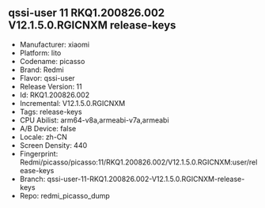 ## qssi-user 11 RKQ1.200826.002 V12.1.5.0.RGICNXM release-keys
- Manufacturer: xiaomi
- Platform: lito
- Codename: picasso
- Brand: Redmi
- Flavor: qssi-user
- Release Version: 11
- Id: RKQ1.200826.002
- Incremental: V12.1.5.0.RGICNXM
- Tags: release-keys
- CPU Abilist: arm64-v8a,armeabi-v7a,armeabi
- A/B Device: false
- Locale: zh-CN
- Screen Density: 440
- Fingerprint: Redmi/picasso/picasso:11/RKQ1.200826.002/V12.1.5.0.RGICNXM:user/release-keys
- Branch: qssi-user-11-RKQ1.200826.002-V12.1.5.0.RGICNXM-release-keys
- Repo: redmi_picasso_dump
